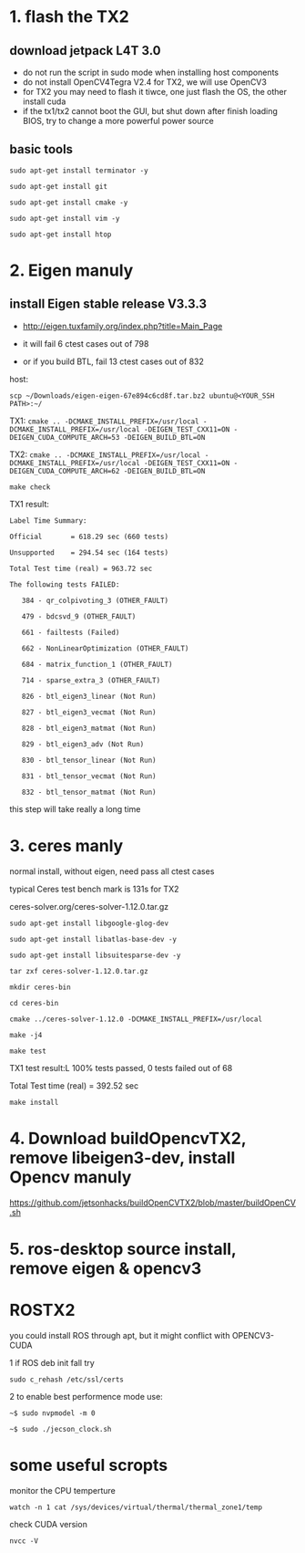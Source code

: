 # 1. flash the TX2
## download jetpack L4T 3.0
* do not run the script in sudo mode when installing host components
* do not install OpenCV4Tegra V2.4 for TX2, we will use OpenCV3
* for TX2 you may need to flash it tiwce, one just flash the OS, the other install cuda
* if the tx1/tx2 cannot boot the GUI, but shut down after finish loading BIOS, try to change a more powerful power source

## basic tools
`sudo apt-get install terminator -y`

`sudo apt-get install git`

`sudo apt-get install cmake -y`

`sudo apt-get install vim -y`

`sudo apt-get install htop`

# 2. Eigen manuly
## install Eigen stable release V3.3.3

* http://eigen.tuxfamily.org/index.php?title=Main_Page

* it will fail 6 ctest cases out of 798
* or if you build BTL, fail 13 ctest cases out of 832

host:

`scp ~/Downloads/eigen-eigen-67e894c6cd8f.tar.bz2 ubuntu@<YOUR_SSH PATH>:~/`

TX1:
`cmake .. -DCMAKE_INSTALL_PREFIX=/usr/local -DCMAKE_INSTALL_PREFIX=/usr/local -DEIGEN_TEST_CXX11=ON -DEIGEN_CUDA_COMPUTE_ARCH=53 -DEIGEN_BUILD_BTL=ON`

TX2:
`cmake .. -DCMAKE_INSTALL_PREFIX=/usr/local -DCMAKE_INSTALL_PREFIX=/usr/local -DEIGEN_TEST_CXX11=ON -DEIGEN_CUDA_COMPUTE_ARCH=62 -DEIGEN_BUILD_BTL=ON`

`make check`

TX1 result:

`Label Time Summary:`

`Official       = 618.29 sec (660 tests)`

`Unsupported    = 294.54 sec (164 tests)`

`Total Test time (real) = 963.72 sec`

`The following tests FAILED:`

`	384 - qr_colpivoting_3 (OTHER_FAULT)`

`	479 - bdcsvd_9 (OTHER_FAULT)`

`	661 - failtests (Failed)`

`	662 - NonLinearOptimization (OTHER_FAULT)`

`	684 - matrix_function_1 (OTHER_FAULT)`

`	714 - sparse_extra_3 (OTHER_FAULT)`

`	826 - btl_eigen3_linear (Not Run)`

`	827 - btl_eigen3_vecmat (Not Run)`

`	828 - btl_eigen3_matmat (Not Run)`

`	829 - btl_eigen3_adv (Not Run)`

`	830 - btl_tensor_linear (Not Run)`

`	831 - btl_tensor_vecmat (Not Run)`

`	832 - btl_tensor_matmat (Not Run)`


this step will take really a long time

# 3. ceres manly
normal install, without eigen, need pass all ctest cases

typical Ceres test bench mark is 131s for TX2

ceres-solver.org/ceres-solver-1.12.0.tar.gz

`sudo apt-get install libgoogle-glog-dev`

`sudo apt-get install libatlas-base-dev -y`

`sudo apt-get install libsuitesparse-dev -y`

`tar zxf ceres-solver-1.12.0.tar.gz`

`mkdir ceres-bin`

`cd ceres-bin`

`cmake ../ceres-solver-1.12.0 -DCMAKE_INSTALL_PREFIX=/usr/local` 

`make -j4`

`make test`

TX1 test result:L
100% tests passed, 0 tests failed out of 68

Total Test time (real) = 392.52 sec


`make install`

# 4. Download buildOpencvTX2, remove libeigen3-dev, install Opencv manuly

https://github.com/jetsonhacks/buildOpenCVTX2/blob/master/buildOpenCV.sh

# 5. ros-desktop source install, remove eigen & opencv3

# ROSTX2

you could install ROS through apt, but it might conflict with OPENCV3-CUDA

1 if ROS deb init fall try

`sudo c_rehash /etc/ssl/certs`

2 to enable best performence mode use:

`~$ sudo nvpmodel -m 0`

`~$ sudo ./jecson_clock.sh`

# some useful scropts
monitor the CPU temperture

`watch -n 1 cat /sys/devices/virtual/thermal/thermal_zone1/temp`

check CUDA version

`nvcc -V`



